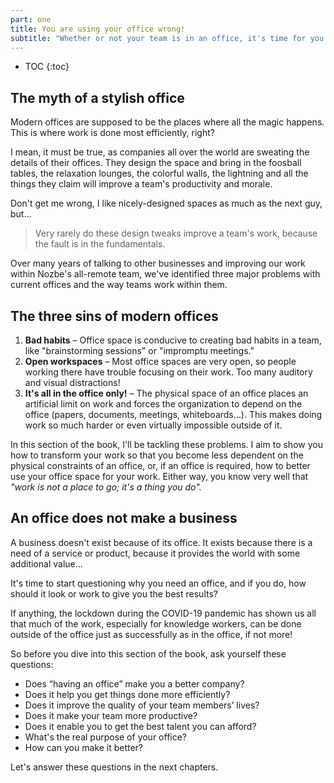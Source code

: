 ```yaml
---
part: one
title: You are using your office wrong!
subtitle: "Whether or not your team is in an office, it's time for you all to start working differently."
---
```


* TOC
{:toc}

## The myth of a stylish office

Modern offices are supposed to be the places where all the magic happens. This is where work is done most efficiently, right?

I mean, it must be true, as companies all over the world are sweating the details of their offices. They design the space and bring in the foosball tables, the relaxation lounges, the colorful walls, the lightning and all the things they claim will improve a team's productivity and morale.

Don't get me wrong, I like nicely-designed spaces as much as the next guy, but…

> Very rarely do these design tweaks improve a team's work, because the fault is in the fundamentals.

Over many years of talking to other businesses and improving our work within Nozbe's all-remote team, we've identified three major problems with current offices and the way teams work within them.

## The three sins of modern offices

1. **Bad habits** – Office space is conducive to creating bad habits in a team, like "brainstorming sessions" or "impromptu meetings."
2. **Open workspaces** – Most office spaces are very open, so people working there have trouble focusing on their work. Too many auditory and visual distractions!
3. **It's all in the office only!** – The physical space of an office places an artificial limit on work and forces the organization to depend on the office (papers, documents, meetings, whiteboards…). This makes doing work so much harder or even virtually impossible outside of it.

In this section of the book, I'll be tackling these problems. I aim to show you how to transform your work so that you become less dependent on the physical constraints of an office, or, if an office is required, how to better use your office space for your work. Either way, you know very well that *"work is not a place to go; it's a thing you do".*

## An office does not make a business 

A business doesn't exist because of its office. It exists because there is a need of a service or product, because it provides the world with some additional value...

It's time to start questioning why you  need an office, and if you do, how should it look or work to give you the best results?

If anything, the lockdown during the COVID-19 pandemic has shown us all that much of the work, especially for knowledge workers, can be done outside of the office just as successfully as in the office, if not more!

So before you dive into this section of the book, ask yourself these questions:

- Does “having an office” make you a better company?
- Does it help you get things done more efficiently?
- Does it improve the quality of your team members’ lives?
- Does it make your team more productive?
- Does it enable you to get the best talent you can afford?
- What's the real purpose of your office?
- How can you make it better?

Let's answer these questions in the next chapters.

